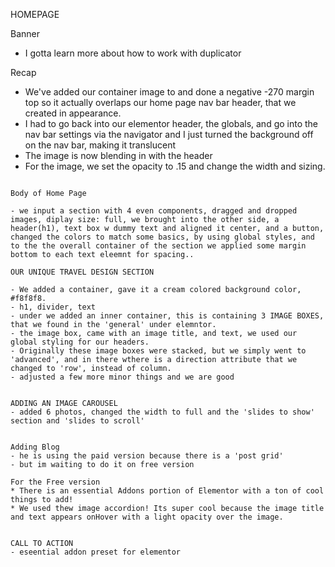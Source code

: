HOMEPAGE

Banner

- I gotta learn more about how to work with duplicator

Recap
- We've added our container image to and done a negative -270 margin top so it actually overlaps our home page nav bar header, that we created in appearance. 
- I had to go back into our elementor header, the globals, and go into the nav bar settings via the navigator and I just turned the background off on the nav bar, making it translucent
- The image is now blending in with the header
- For the image, we set the opacity to .15 and change the width and sizing.
~~~~~~~~~~

Body of Home Page

- we input a section with 4 even components, dragged and dropped images, diplay size: full, we brought into the other side, a header(h1), text box w dummy text and aligned it center, and a button, changed the colors to match some basics, by using global styles, and to the the overall container of the section we applied some margin bottom to each text eleemnt for spacing..

OUR UNIQUE TRAVEL DESIGN SECTION

- We added a container, gave it a cream colored background color, #f8f8f8.
- h1, divider, text
- under we added an inner container, this is containing 3 IMAGE BOXES, that we found in the 'general' under elemntor.
- the image box, came with an image title, and text, we used our global styling for our headers.
- Originally these image boxes were stacked, but we simply went to 'advanced', and in there wthere is a direction attribute that we changed to 'row', instead of column.
- adjusted a few more minor things and we are good


ADDING AN IMAGE CAROUSEL
- added 6 photos, changed the width to full and the 'slides to show' section and 'slides to scroll'


Adding Blog
- he is using the paid version because there is a 'post grid'
- but im waiting to do it on free version

For the Free version
* There is an essential Addons portion of Elementor with a ton of cool things to add! 
* We used thew image accordion! Its super cool because the image title and text appears onHover with a light opacity over the image. 


CALL TO ACTION
- eseential addon preset for elementor